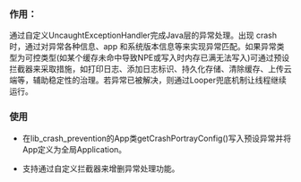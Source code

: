 ### 作用：

通过自定义UncaughtExceptionHandler完成Java层的异常处理。出现 crash 时，通过对异常各种信息、app 和系统版本信息等来实现异常匹配。如果异常类型为可控类型(如某个缓存未命中导致NPE或写入时内存已满无法写入)可通过预设拦截器来采取措施，如打印日志、添加日志标识、持久化存储、清除缓存、上传云端等，辅助稳定性的治理。若异常已被解决，则通过Looper兜底机制让线程继续运行。

### 使用

- 在lib_crash_prevention的App类getCrashPortrayConfig()写入预设异常并将App定义为全局Application。

- 支持通过自定义拦截器来增删异常处理功能。
